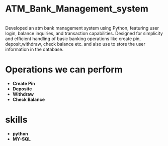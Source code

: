 # ATM_Bank_Management_system
<br>
Developed an atm bank management system using Python, featuring user login, balance inquiries, and transaction capabilities. Designed for simplicity and efficient handling of basic banking operations like create pin, deposit,withdraw, check balance etc. and also use to store the user information in the database.
<b><br></b>
<h1>Operations we can perform</h1>
<ul>
  <li>
    <b>Create Pin</b>
  </li>
  <li>
    <b>Deposite</b>
  </li>
  <li>
    <b>Withdraw</b>
  </li>
  <li>
    <b>Check Balance</b>
  </li>
</ul>

<h1>skills</h1>
<ul>
  <li>
    <b>python</b>
  </li>
  <li>
    <b>MY-SQL</b>
  </li>
</ul>
